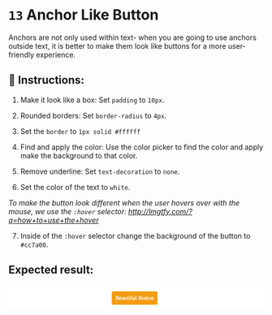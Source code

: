 # `13` Anchor Like Button

Anchors are not only used within text- when you are going to use anchors outside text, it is better to make them look like buttons for a more user-friendly experience.

## 📝 Instructions:

1. Make it look like a box: Set `padding` to `10px`.

2. Rounded borders: Set `border-radius` to `4px`.

3. Set the `border` to `1px solid #ffffff`

4. Find and apply the color: Use the color picker to find the color and apply make the background to that color.

5. Remove underline: Set `text-decoration` to `none`.

6. Set the color of the text to `white`.

*To make the button look different when the user hovers over with the mouse, we use the `:hover` selector: http://lmgtfy.com/?q=how+to+use+the+hover*

7. Inside of the `:hover` selector change the background of the button to `#cc7a00`.

## Expected result:

![Example Image](../../.learn/assets/13-1.gif?raw=true)